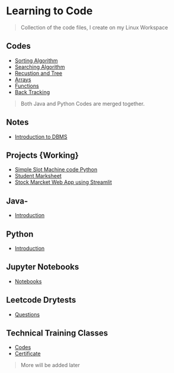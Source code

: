 # Learning to Code

> Collection of the code files, I create on my Linux Workspace

## Codes

- [Sorting Algorithm](Sorting)
- [Searching Algorithm](Searching)
- [Recustion and Tree](RecursionAndTree)
- [Arrays](Arrays)
- [Functions](Functions)
- [Back Tracking](BackTracking)

> Both Java and Python Codes are merged together.

## Notes
- [Introduction to DBMS](DBMS)

## Projects {Working}

- [Simple Slot Machine code Python](Projects/SlotMachine.py)
- [Student Marksheet](OOPS/StudentMarkSheet.java)
- [Stock Marcket Web App using Streamlit](Projects/StockPriceWebApp.py)

## Java-

- [Introduction](HelloJava.java)

## Python

- [Introduction](HelloPython.py)

## Jupyter Notebooks

- [Notebooks](Jupyter_Notebooks)

## Leetcode Drytests

- [Questions](Leetcode)

## Technical Training Classes

- [Codes](Technical_Training)
- [Certificate](Certificates)

> More will be added later